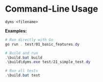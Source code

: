 # Command-Line Usage

`dyms <filename>`

**Examples:**

```powershell
# Run directly with Go
go run . test/01_basic_features.dy

# Build and run
.\build.bat build
.\build\dyms.exe test/21_simple_test.dy

# Run all tests
.\build.bat test
```
